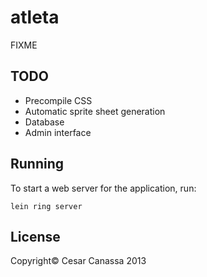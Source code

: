 # atleta

FIXME

## TODO

- Precompile CSS
- Automatic sprite sheet generation
- Database
- Admin interface

## Running

To start a web server for the application, run:

    lein ring server

## License

Copyright© Cesar Canassa 2013
